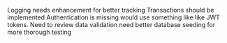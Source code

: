 Logging needs enhancement for better tracking
Transactions should be implemented 
Authentication is missing would use something like like JWT tokens. 
Need to review data validation 
need better database seeding for more thorough testing
